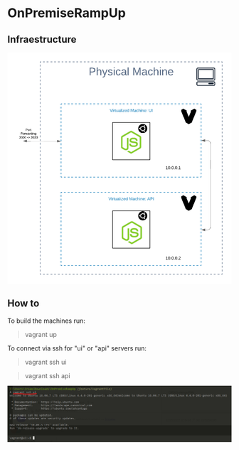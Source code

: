 # OnPremiseRampUp

## Infraestructure

![alt text](./InfraDiagram.png)

## How to

To build the machines run:

> vagrant up

To connect via ssh for "ui" or "api" servers run:

> vagrant ssh ui

> vagrant ssh api

![alt text](./SSH-To-Machine.png)

